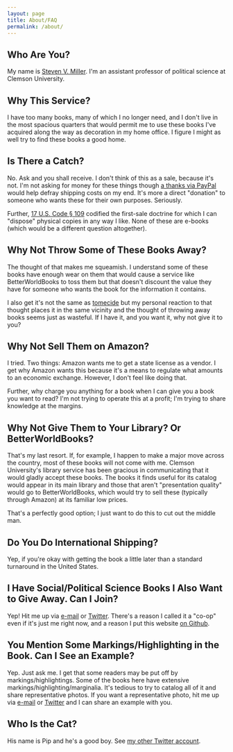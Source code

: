 ```yaml
---
layout: page
title: About/FAQ
permalink: /about/
---
```


## Who Are You?

My name is [Steven V. Miller](http://svmiller.com/). I'm an assistant professor of political science at Clemson University.

## Why This Service?

I have too many books, many of which I no longer need, and I don't live in the most spacious quarters that would permit me to use these books I've acquired along the way as decoration in my home office. I figure I might as well try to find these books a good home.

## Is There a Catch?

No. Ask and you shall receive. I don't think of this as a sale, because it's not. I'm not asking for money for these things though [a thanks via PayPal](https://www.paypal.me/stevenvmiller) would help defray shipping costs on my end. It's more a direct "donation" to someone who wants these for their own purposes. Seriously.

Further, [17 U.S. Code § 109](https://www.law.cornell.edu/uscode/text/17/109) codified the first-sale doctrine for which I can "dispose" physical copies in any way I like. None of these are e-books (which would be a different question altogether).

## Why Not Throw Some of These Books Away?

The thought of that makes me squeamish. I understand some of these books have enough wear on them that would cause a service like BetterWorldBooks to toss them but that doesn't discount the value they have for someone who wants the book for the information it contains.

I also get it's not the same as [tomecide](https://en.wikipedia.org/wiki/Book_burning) but my personal reaction to that thought places it in the same vicinity and the thought of throwing away books seems just as wasteful. If I have it, and you want it, why not give it to you?

## Why Not Sell Them on Amazon?

I tried. Two things: Amazon wants me to get a state license as a vendor. I get why Amazon wants this because it's a means to regulate what amounts to an economic exchange. However, I don't feel like doing that.

Further, why charge you anything for a book when I can give you a book you want to read? I'm not trying to operate this at a profit; I'm trying to share knowledge at the margins.

## Why Not Give Them to Your Library? Or BetterWorldBooks?

That's my last resort. If, for example, I happen to make a major move across the country, most of these books will not come with me. Clemson University's library service has been gracious in communicating that it would gladly accept these books. The books it finds useful for its catalog would appear in its main library and those that aren't "presentation quality" would go to BetterWorldBooks, which would try to sell these (typically through Amazon) at its familiar low prices.

That's a perfectly good option; I just want to do this to cut out the middle man.

## Do You Do International Shipping?

Yep, if you're okay with getting the book a little later than a standard turnaround in the United States.

## I Have Social/Political Science Books I Also Want to Give Away. Can I Join?

Yep! Hit me up via [e-mail](mailto:psbc@svmiller.com) or [Twitter](https://twitter.com/stevenvmiller). There's a reason I called it a "co-op" even if it's just me right now, and a reason I put this website [on Github](https://github.com/polisci-book-co-op).

## You Mention Some Markings/Highlighting in the Book. Can I See an Example?

Yep. Just ask me. I get that some readers may be put off by markings/highlightings. Some of the books here have extensive markings/highlighting/marginalia. It's tedious to try to catalog all of it and share representative photos. If you want a representative photo, hit me up via [e-mail](mailto:psbc@svmiller.com) or [Twitter](https://twitter.com/stevenvmiller) and I can share an example with you.

## Who Is the Cat?

His name is Pip and he's a good boy. See [my other Twitter account](https://twitter.com/catsofpolisci).
